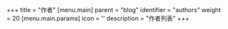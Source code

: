 +++
title = "作者"
[menu.main]
  parent = "blog"
  identifier = "authors"
  weight = 20
  [menu.main.params]
    icon = '<i class="fas fa-fw fa-user text-danger"></i>'
    description = "作者列表"
+++
